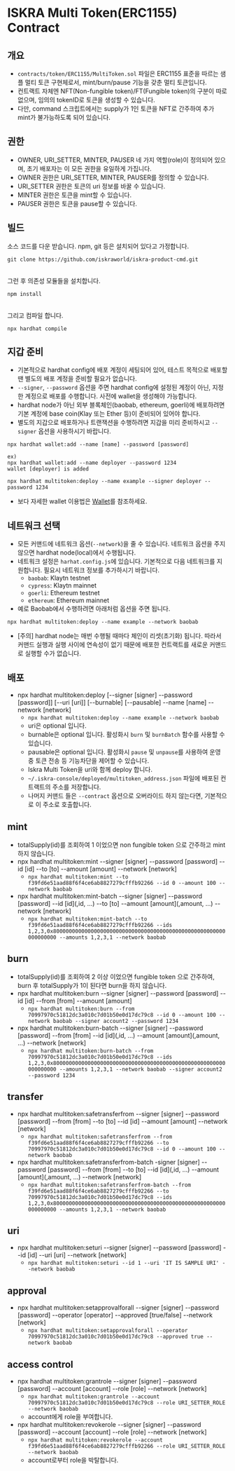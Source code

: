 # ISKRA Multi Token(ERC1155) Contract

## 개요
- `contracts/token/ERC1155/MultiToken.sol` 파일은 ERC1155 표준을 따르는 샘플 멀티 토큰 구현체로서, mint/burn/pause 기능을 갖춘 멀티 토큰입니다.
- 컨트랙트 자체엔 NFT(Non-fungible token)/FT(Fungible token)의 구분이 따로 없으며, 임의의 tokenID로 토큰을 생성할 수 있습니다.
- 다만, command 스크립트에서는 supply가 1인 토큰을 NFT로 간주하여 추가 mint가 불가능하도록 되어 있습니다.

## 권한
- OWNER, URI_SETTER, MINTER, PAUSER 네 가지 역할(role)이 정의되어 있으며, 초기 배포자는 이 모든 권한을 유일하게 가집니다.
- OWNER 권한은 URI_SETTER, MINTER, PAUSER를 정의할 수 있습니다.
- URI_SETTER 권한은 토큰의 uri 정보를 바꿀 수 있습니다.
- MINTER 권한은 토큰을 mint할 수 있습니다.
- PAUSER 권한은 토큰을 pause할 수 있습니다.

## 빌드
소스 코드를 다운 받습니다. npm, git 등은 설치되어 있다고 가정합니다.
```
git clone https://github.com/iskraworld/iskra-product-cmd.git
```
<br>
그런 후 의존성 모듈들을 설치합니다.

```
npm install
```
<br>
그리고 컴파일 합니다.

```
npx hardhat compile
```

## 지갑 준비
- 기본적으로 hardhat config에 배포 계정이 세팅되어 있어, 테스트 목적으로 배포할 땐 별도의 배포 계정을 준비할 필요가 없습니다.
- `--signer`, `--password` 옵션을 주면 hardhat config에 설정된 계정이 아닌, 지정한 계정으로 배포를 수행합니다. 사전에 wallet을 생성해야 가능합니다.
- hardhat node가 아닌 외부 블록체인(baobab, ethereum, goerli)에 배포하려면 기본 계정에 base coin(Klay 또는 Ether 등)이 준비되어 있어야 합니다.
- 별도의 지갑으로 배포하거나 트랜잭션을 수행하려면 지갑을 미리 준비하시고 `--signer` 옵션을 사용하시기 바랍니다.

```
npx hardhat wallet:add --name [name] --password [password]

ex)
npx hardhat wallet:add --name deployer --password 1234
wallet [deployer] is added

npx hardhat multitoken:deploy --name example --signer deployer --password 1234
```
- 보다 자세한 wallet 이용법은 [Wallet](wallet.md)를 참조하세요.

## 네트워크 선택
- 모든 커맨드에 네트워크 옵션(`--network`)을 줄 수 있습니다. 네트워크 옵션을 주지 않으면 hardhat node(local)에서 수행됩니다.
- 네트워크 설정은 `harhat.config.js`에 있습니다. 기본적으로 다음 네트워크를 지원합니다. 필요시 네트워크 정보를 추가하시기 바랍니다.
  - `baobab`: Klaytn testnet
  - `cypress`: Klaytn mainnet
  - `goerli`: Ethereum testnet
  - `ethereum`: Ethereum mainnet
- 예로 Baobab에서 수행하려면 아래처럼 옵션을 주면 됩니다.

```
npx hardhat multitoken:deploy --name example --network baobab
```
- [주의] hardhat node는 매번 수행될 때마다 체인이 리셋(초기화) 됩니다. 따라서 커맨드 실행과 실행 사이에 연속성이 없기 때문에 배포한 컨트랙트를 새로운 커맨드로 실행할 수가 없습니다.

## 배포
- npx hardhat multitoken:deploy [--signer [signer] --password [password]] [--uri [uri]] [--burnable] [--pausable] --name [name] --network [network]
  - `npx hardhat multitoken:deploy --name example --network baobab`
  - uri은 optional 입니다.
  - burnable은 optional 입니다. 활성화시 `burn` 및 `burnBatch` 함수를 사용할 수 있습니다.
  - pausable은 optional 입니다. 활성화시 `pause` 및 `unpause`를 사용하여 운영 중 토큰 전송 등 기능차단을 제어할 수 있습니다.  
  - Iskra Multi Token을 uri와 함께 deploy 합니다.
  - `~/.iskra-console/deployed/multitoken_address.json` 파일에 배포된 컨트랙트의 주소를 저장합니다.
  - 나머지 커맨드 들은 `--contract` 옵션으로 오버라이드 하지 않는다면, 기본적으로 이 주소로 호출합니다.

## mint
- totalSupply(id)를 조회하여 1 이었으면 non fungible token 으로 간주하고 mint 하지 않습니다.
- npx hardhat multitoken:mint --signer [signer] --password [password] --id [id] --to [to] --amount [amount] --network [network]
  - `npx hardhat multitoken:mint --to f39fd6e51aad88f6f4ce6ab8827279cfffb92266 --id 0 --amount 100 --network baobab`
- npx hardhat multitoken:mint-batch --signer [signer] --password [password] --id [id](,id, …) --to [to] --amount [amount](,amount, …) --network [network]
  - `npx hardhat multitoken:mint-batch --to f39fd6e51aad88f6f4ce6ab8827279cfffb92266 --ids 1,2,3,0x8000000000000000000000000000000000000000000000000000000000000000 --amounts 1,2,3,1 --network baobab`

## burn
- totalSupply(id)를 조회하여 2 이상 이었으면 fungible token 으로 간주하여, burn 후 totalSupply가 1이 된다면 burn을 하지 않습니다. 
- npx hardhat multitoken:burn --signer [signer] --password [password] --id [id] --from [from] --amount [amount]
  - `npx hardhat multitoken:burn --from 70997970c51812dc3a010c7d01b50e0d17dc79c8 --id 0 --amount 100 --network baobab --signer account2 --password 1234`
- npx hardhat multitoken:burn-batch --signer [signer] --password [password] --from [from] --id [id](,id, …) --amount [amount](,amount, …) --network [network]
  - `npx hardhat multitoken:burn-batch --from 70997970c51812dc3a010c7d01b50e0d17dc79c8 --ids 1,2,3,0x8000000000000000000000000000000000000000000000000000000000000000 --amounts 1,2,3,1 --network baobab --signer account2 --password 1234`

## transfer
- npx hardhat multitoken:safetransferfrom --signer [signer] --password [password] --from [from] --to [to] --id [id] --amount [amount] --network [network]
  - `npx hardhat multitoken:safetransferfrom --from f39fd6e51aad88f6f4ce6ab8827279cfffb92266 --to 70997970c51812dc3a010c7d01b50e0d17dc79c8 --id 0 --amount 100 --network baobab`
- npx hardhat multitoken:safetransferfrom-batch -signer [signer] --password [password] --from [from] --to [to] --id [id](,id, …) --amount [amount](,amount, …) --network [network]
  - `npx hardhat multitoken:safetransferfrom-batch --from f39fd6e51aad88f6f4ce6ab8827279cfffb92266 --to 70997970c51812dc3a010c7d01b50e0d17dc79c8 --ids 1,2,3,0x8000000000000000000000000000000000000000000000000000000000000000 --amounts 1,2,3,1 --network baobab`

## uri
- npx hardhat multitoken:seturi --signer [signer] --password [password] --id [id] --uri [uri] --network [network]
  - `npx hardhat multitoken:seturi --id 1 --uri 'IT IS SAMPLE URI' --network baobab`

## approval
- npx hardhat multitoken:setapprovalforall --signer [signer] --password [password] --operator [operator] --approved [true/false] --network [network]
  - `npx hardhat multitoken:setapprovalforall --operator 70997970c51812dc3a010c7d01b50e0d17dc79c8 --approved true --network baobab`

## access control
- npx hardhat multitoken:grantrole --signer [signer] --password [password] --account [account] --role [role] --network [network]
  - `npx hardhat multitoken:grantrole --account 70997970c51812dc3a010c7d01b50e0d17dc79c8 --role URI_SETTER_ROLE --network baobab`
  - account에게 role을 부여합니다.
- npx hardhat multitoken:revokerole --signer [signer] --password [password] --account [account] --role [role] --network [network]
  - `npx hardhat multitoken:revokerole --account f39fd6e51aad88f6f4ce6ab8827279cfffb92266 --role URI_SETTER_ROLE --network baobab`
  - account로부터 role을 박탈합니다.
